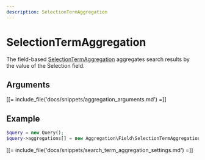 ```yaml
---
description: SelectionTermAggregation
---
```


# SelectionTermAggregation

The field-based [SelectionTermAggregation](/api/php_api/php_api_reference/classes/Ibexa-Contracts-Core-Repository-Values-Content-Query-Aggregation-Field-SelectionTermAggregation.html) aggregates search results by the value of the Selection field.

## Arguments

[[= include_file('docs/snippets/aggregation_arguments.md') =]]

## Example

``` php
$query = new Query();
$query->aggregations[] = new Aggregation\Field\SelectionTermAggregation('selection', 'article', 'select');
```

[[= include_file('docs/snippets/search_term_aggregation_settings.md') =]]
